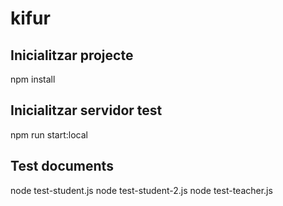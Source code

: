 # kifur

## Inicialitzar projecte

npm install

## Inicialitzar servidor test

npm run start:local


## Test documents

node test-student.js
node test-student-2.js
node test-teacher.js